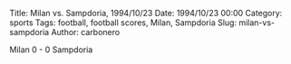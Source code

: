 Title: Milan vs. Sampdoria, 1994/10/23
Date: 1994/10/23 00:00
Category: sports
Tags: football, football scores, Milan, Sampdoria
Slug: milan-vs-sampdoria
Author: carbonero


Milan 0 - 0 Sampdoria

